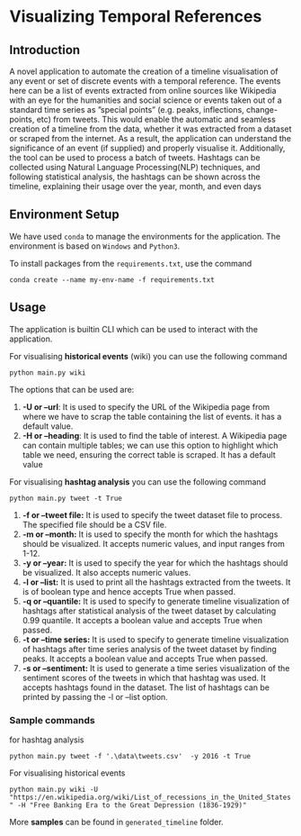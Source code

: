 # Visualizing Temporal References
## Introduction
A novel application to automate the creation of a timeline
visualisation of any event or set of discrete events with a temporal reference. The events here can be a list
of events extracted from online sources like Wikipedia with an eye for the humanities and social science
or events taken out of a standard time series as ”special points” (e.g. peaks, inflections, change-points,
etc) from tweets. This would enable the automatic and seamless creation of a timeline from the data,
whether it was extracted from a dataset or scraped from the internet. As a result, the application can
understand the significance of an event (if supplied) and properly visualise it. Additionally, the tool can
be used to process a batch of tweets. Hashtags can be collected using Natural Language Processing(NLP)
techniques, and following statistical analysis, the hashtags can be shown across the timeline, explaining
their usage over the year, month, and even days
## Environment Setup

We have used `conda` to manage the environments for the application. The environment is based on `Windows` and `Python3`.

To install packages from the `requirements.txt`, use the command

``conda create --name my-env-name -f requirements.txt``

## Usage

The application is builtin CLI which can be used to interact with the application.

For visualising **historical events** (wiki) you can use the following command

``python main.py wiki``

The options that can be used are:

1. **-U or –url**: It is used to specify the URL of the Wikipedia page from where we have to scrap the
table containing the list of events. it has a default value.
2. **-H or –heading**: It is used to find the table of interest. A Wikipedia page can contain multiple
tables; we can use this option to highlight which table we need, ensuring the correct table is scraped.
It has a default value

For visualising **hashtag analysis** you can use the following command

``python main.py tweet -t True``

1. **-f or –tweet file:** It is used to specify the tweet dataset file to process. The specified file should
be a CSV file.
2. **-m or –month:** It is used to specify the month for which the hashtags should be visualized. It
accepts numeric values, and input ranges from 1-12.
3. **-y or –year:** It is used to specify the year for which the hashtags should be visualized. It also
accepts numeric values.
4. **-l or –list:** It is used to print all the hashtags extracted from the tweets. It is of boolean type and
hence accepts True when passed.
5. **-q or –quantile:** It is used to specify to generate timeline visualization of hashtags after statistical
analysis of the tweet dataset by calculating 0.99 quantile. It accepts a boolean value and accepts
True when passed.
6. **-t or –time series:** It is used to specify to generate timeline visualization of hashtags after time
series analysis of the tweet dataset by finding peaks. It accepts a boolean value and accepts True
when passed.
7. **-s or –sentiment:** It is used to generate a time series visualization of the sentiment scores of
the tweets in which that hashtag was used. It accepts hashtags found in the dataset. The list of
hashtags can be printed by passing the -l or –list option.

### Sample commands

for hashtag analysis

``python main.py tweet -f '.\data\tweets.csv'  -y 2016 -t True``

For visualising historical events

``python main.py wiki -U "https://en.wikipedia.org/wiki/List_of_recessions_in_the_United_States" -H "Free Banking Era to the Great Depression (1836-1929)"``

More **samples** can be found in `generated_timeline` folder.